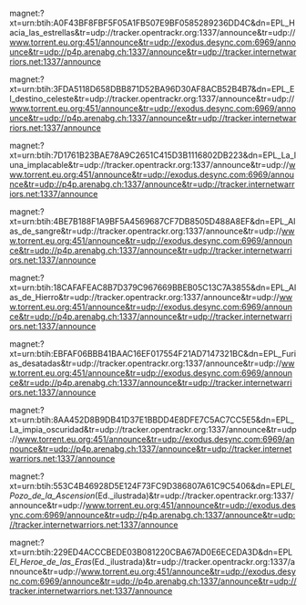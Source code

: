 magnet:?xt=urn:btih:A0F43BF8FBF5F05A1FB507E9BF0585289236DD4C&dn=EPL_Hacia_las_estrellas&tr=udp://tracker.opentrackr.org:1337/announce&tr=udp://www.torrent.eu.org:451/announce&tr=udp://exodus.desync.com:6969/announce&tr=udp://p4p.arenabg.ch:1337/announce&tr=udp://tracker.internetwarriors.net:1337/announce

magnet:?xt=urn:btih:3FDA5118D658DBB871D52BA96D30AF8ACB52B4B7&dn=EPL_El_destino_celeste&tr=udp://tracker.opentrackr.org:1337/announce&tr=udp://www.torrent.eu.org:451/announce&tr=udp://exodus.desync.com:6969/announce&tr=udp://p4p.arenabg.ch:1337/announce&tr=udp://tracker.internetwarriors.net:1337/announce

magnet:?xt=urn:btih:7D1761B23BAE78A9C2651C415D3B1116802DB223&dn=EPL_La_luna_implacable&tr=udp://tracker.opentrackr.org:1337/announce&tr=udp://www.torrent.eu.org:451/announce&tr=udp://exodus.desync.com:6969/announce&tr=udp://p4p.arenabg.ch:1337/announce&tr=udp://tracker.internetwarriors.net:1337/announce

magnet:?xt=urn:btih:4BE7B188F1A9BF5A4569687CF7DB8505D488A8EF&dn=EPL_Alas_de_sangre&tr=udp://tracker.opentrackr.org:1337/announce&tr=udp://www.torrent.eu.org:451/announce&tr=udp://exodus.desync.com:6969/announce&tr=udp://p4p.arenabg.ch:1337/announce&tr=udp://tracker.internetwarriors.net:1337/announce

magnet:?xt=urn:btih:18CAFAFEAC8B7D379C967669BBEB05C13C7A3855&dn=EPL_Alas_de_Hierro&tr=udp://tracker.opentrackr.org:1337/announce&tr=udp://www.torrent.eu.org:451/announce&tr=udp://exodus.desync.com:6969/announce&tr=udp://p4p.arenabg.ch:1337/announce&tr=udp://tracker.internetwarriors.net:1337/announce

magnet:?xt=urn:btih:EBFAF06BBB41BAAC16EF017554F21AD7147321BC&dn=EPL_Furias_desatadas&tr=udp://tracker.opentrackr.org:1337/announce&tr=udp://www.torrent.eu.org:451/announce&tr=udp://exodus.desync.com:6969/announce&tr=udp://p4p.arenabg.ch:1337/announce&tr=udp://tracker.internetwarriors.net:1337/announce

magnet:?xt=urn:btih:8AA452D8B9DB41D37E1BBDD4E8DFE7C5AC7CC5E5&dn=EPL_La_impia_oscuridad&tr=udp://tracker.opentrackr.org:1337/announce&tr=udp://www.torrent.eu.org:451/announce&tr=udp://exodus.desync.com:6969/announce&tr=udp://p4p.arenabg.ch:1337/announce&tr=udp://tracker.internetwarriors.net:1337/announce

magnet:?xt=urn:btih:553C4B46928D5E124F73FC9D386807A61C9C5406&dn=EPL*El_Pozo_de_la_Ascension*(Ed.\_ilustrada)&tr=udp://tracker.opentrackr.org:1337/announce&tr=udp://www.torrent.eu.org:451/announce&tr=udp://exodus.desync.com:6969/announce&tr=udp://p4p.arenabg.ch:1337/announce&tr=udp://tracker.internetwarriors.net:1337/announce

magnet:?xt=urn:btih:229ED4ACCCBEDE03B081220CBA67AD0E6ECEDA3D&dn=EPL*El_Heroe_de_las_Eras*(Ed.\_ilustrada)&tr=udp://tracker.opentrackr.org:1337/announce&tr=udp://www.torrent.eu.org:451/announce&tr=udp://exodus.desync.com:6969/announce&tr=udp://p4p.arenabg.ch:1337/announce&tr=udp://tracker.internetwarriors.net:1337/announce
